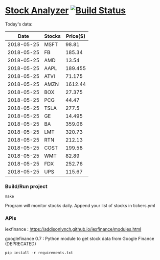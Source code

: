 # [Stock Analyzer](https://ogoyal.github.io/StockAnalyzer/) [![Build Status](https://travis-ci.org/ogoyal/StockAnalyzer.svg?branch=master)](https://travis-ci.org/ogoyal/StockAnalyzer)

Today's data:

| Date| Stocks| Price($) | 
| --- | --- | ---  | 
| 2018-05-25| MSFT| 98.81 | 
| 2018-05-25| FB| 185.34 | 
| 2018-05-25| AMD| 13.54 | 
| 2018-05-25| AAPL| 189.455 | 
| 2018-05-25| ATVI| 71.175 | 
| 2018-05-25| AMZN| 1612.44 | 
| 2018-05-25| BOX| 27.375 | 
| 2018-05-25| PCG| 44.47 | 
| 2018-05-25| TSLA| 277.5 | 
| 2018-05-25| GE| 14.495 | 
| 2018-05-25| BA| 359.06 | 
| 2018-05-25| LMT| 320.73 | 
| 2018-05-25| RTN| 212.13 | 
| 2018-05-25| COST| 199.58 | 
| 2018-05-25| WMT| 82.89 | 
| 2018-05-25| FDX| 252.76 | 
| 2018-05-25| UPS| 115.67 | 

### Build/Run project

```
make
```

Program will monitor stocks daily. Append your list of stocks in tickers.yml

### APIs
iexfinance : https://addisonlynch.github.io/iexfinance/modules.html

googlefinance 0.7 : Python module to get stock data from Google Finance (DEPRECATED)

```
pip install -r requirements.txt
```
